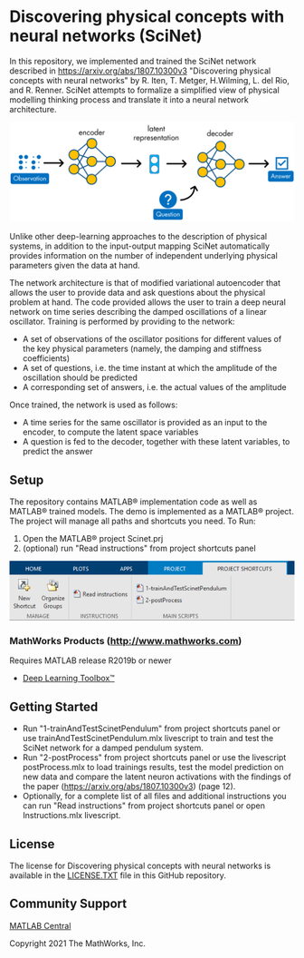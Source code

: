 # Discovering physical concepts with neural networks (SciNet) 

<!-- ![![View <File Exchange Title> on File Exchange](https://www.mathworks.com/matlabcentral/images/matlab-file-exchange.svg)](https://www.mathworks.com/matlabcentral/fileexchange/####-file-exchange-title) --> 

In this repository, we implemented and trained the SciNet network described in https://arxiv.org/abs/1807.10300v3 "Discovering physical concepts with neural networks" by R. Iten, T. Metger, H.Wilming, L. del Rio, and R. Renner.
SciNet attempts to formalize a simplified view of physical modelling thinking process and translate it into a neural network architecture.

![](scinet.png)

Unlike other deep-learning approaches to the description of physical systems, in addition to the 
input-output mapping SciNet automatically provides information on the number of independent underlying physical parameters given
the data at hand.

The network architecture is that of modified variational autoencoder that allows the user to provide
data and ask questions about the physical problem at hand.
The code provided allows the user to train a deep neural network on time series describing the damped 
oscillations of a linear oscillator. Training is performed by providing to the network:
- A set of observations of the oscillator positions for different values of the key physical parameters (namely, the damping and stiffness coefficients)
- A set of questions, i.e. the time instant at which the amplitude of the oscillation should be predicted
- A corresponding set of answers, i.e. the actual values of the amplitude

Once trained, the network is used as follows:
- A time series for the same oscillator is provided as an input to the encoder, to compute the latent space variables 
- A question is fed to the decoder, together with these latent variables, to predict the answer


## Setup
The repository contains MATLAB® implementation code as well as MATLAB® trained models. 
The demo is implemented as a MATLAB® project. The project will manage all paths and shortcuts you need.
To Run:
1. Open the MATLAB® project Scinet.prj
2. (optional) run "Read instructions" from project shortcuts panel

![](shortcuts_screenshot.png)

### MathWorks Products (http://www.mathworks.com)

Requires MATLAB release R2019b or newer
- [Deep Learning Toolbox™](https://www.mathworks.com/products/deep-learning.html)


## Getting Started 
- Run "1-trainAndTestScinetPendulum" from project shortcuts panel or use trainAndTestScinetPendulum.mlx livescript to train and test the SciNet network for a damped pendulum system. 
- Run "2-postProcess" from project shortcuts panel or use the livescript postProcess.mlx to load trainings results, test the model prediction on new data and compare the latent neuron activations with the findings of the paper (https://arxiv.org/abs/1807.10300v3) (page 12).
- Optionally, for a complete list of all files and additional instructions you can run "Read instructions" from project shortcuts panel or open Instructions.mlx livescript.

## License
The license for Discovering physical concepts with neural networks is available in the [LICENSE.TXT](LICENSE.TXT) file in this GitHub repository.

## Community Support
[MATLAB Central](https://www.mathworks.com/matlabcentral)

Copyright 2021 The MathWorks, Inc.